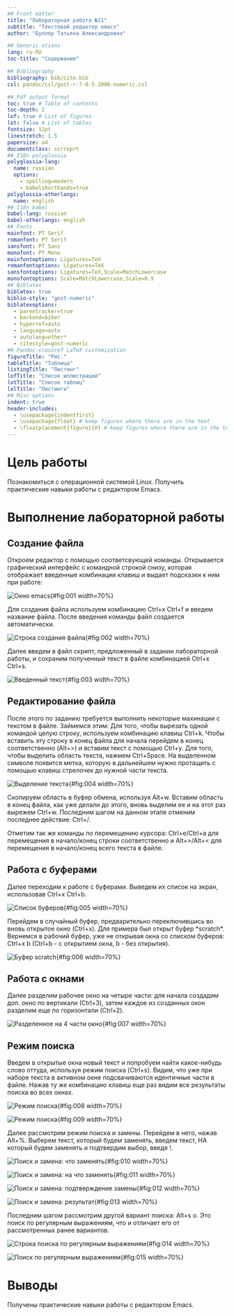 ```yaml
---
## Front matter
title: "Лабораторная работа №11"
subtitle: "Текстовой редактор emacs"
author: "Буллер Татьяна Александровна"

## Generic otions
lang: ru-RU
toc-title: "Содержание"

## Bibliography
bibliography: bib/cite.bib
csl: pandoc/csl/gost-r-7-0-5-2008-numeric.csl

## Pdf output format
toc: true # Table of contents
toc-depth: 2
lof: true # List of figures
lot: false # List of tables
fontsize: 12pt
linestretch: 1.5
papersize: a4
documentclass: scrreprt
## I18n polyglossia
polyglossia-lang:
  name: russian
  options:
	- spelling=modern
	- babelshorthands=true
polyglossia-otherlangs:
  name: english
## I18n babel
babel-lang: russian
babel-otherlangs: english
## Fonts
mainfont: PT Serif
romanfont: PT Serif
sansfont: PT Sans
monofont: PT Mono
mainfontoptions: Ligatures=TeX
romanfontoptions: Ligatures=TeX
sansfontoptions: Ligatures=TeX,Scale=MatchLowercase
monofontoptions: Scale=MatchLowercase,Scale=0.9
## Biblatex
biblatex: true
biblio-style: "gost-numeric"
biblatexoptions:
  - parentracker=true
  - backend=biber
  - hyperref=auto
  - language=auto
  - autolang=other*
  - citestyle=gost-numeric
## Pandoc-crossref LaTeX customization
figureTitle: "Рис."
tableTitle: "Таблица"
listingTitle: "Листинг"
lofTitle: "Список иллюстраций"
lotTitle: "Список таблиц"
lolTitle: "Листинги"
## Misc options
indent: true
header-includes:
  - \usepackage{indentfirst}
  - \usepackage{float} # keep figures where there are in the text
  - \floatplacement{figure}{H} # keep figures where there are in the text
---
```


# Цель работы

Познакомиться с операционной системой Linux. Получить практические навыки работы с редактором Emacs.

# Выполнение лабораторной работы

## Создание файла

Откроем редактор с помощью соответсвующей команды. Открывается графический интерфейс с командной строкой снизу, которая отображает введенные комбинации клавиш и выдает подсказки к ним при работе:

![Окно emacs](image/1.png){#fig:001 width=70%}

Для создания файла используем комбинацию Ctrl+x Ctrl+f и введем название файла. После введения команды файл создается автоматически.

![Строка создания файла](image/2.png){#fig:002 width=70%}

Далее введем в файл скрипт, предложенный в задании лабораторной работы, и сохраним полученный текст в файле комбинацией Ctrl+x Ctrl+s.

![Введенный текст](image/3.png){#fig:003 width=70%}

## Редактирование файла

После этого по заданию требуется выполнить некоторые махинации с текстом в файле. Займемся этим:
Для того, чтобы вырезать одной командой целую строку, используем комбинацию клавиш Ctrl+k. Чтобы вставить эту строку в конец файла для начала перейдем в конец соответственно (Alt+>) и вставим текст с помощью Ctrl+y.
Для того, чтобы выделить область текста, нажмем Ctrl+Space. На выделенном символе появится метка, которую в дальнейшем нужно протащить с помощью клавиш стрелочек до нужной части текста.

![Выделение текста](image/4.png){#fig:004 width=70%}

Скопируем область в буфер обмена, используя Alt+w. Вставим область в конец файла, как уже делали до этого, вновь выделим ее и на этот раз вырежем Ctrl+w. Последним шагом на данном этапе отменим последнее действие: Ctrl+/.

Отметим так же команды по перемещению курсора: Ctrl+e/Ctrl+a для перемещения в начало/конец строки соответственно и Alt+>/Alt+< для перемещения в начало/конец всего текста в файле.

## Работа с буферами

Далее переходим к работе с буферами. Выведем их список на экран, использовав Ctrl+х Ctrl+b. 

![Список буферов](image/5.png){#fig:005 width=70%}

Перейдем в случайный буфер, предварительно переключившись во вновь открытое окно (Ctrl+х). Для примера был открыт буфер \*scratch\*. Вернемся в рабочий буфер, уже не открывая окна со списком буферов: Ctrl+х b (Ctrl+b - с открытием окна, b - без открытия).

![Буфер *scratch*](image/6.png){#fig:006 width=70%}

## Работа с окнами

Далее разделим рабочее окно на четыре части: для начала создадим доп. окно по вертикали (Сtrl+3), затем каждое из созданных окон разделим еще по горизонтали (Ctrl+2).

![Разделенное на 4 части окно](image/7.png){#fig:007 width=70%}

## Режим поиска

Введем в открытые окна новый текст и попробуем найти какое-нибудь слово оттуда, используя режим поиска (Ctrl+s). Видим, что уже при наборе текста в активном окне подсвачиваются идентичные части в файле. Нажав ту же комбинацию клавиш еще раз видим все результаты поиска во всех окнах.

![Режим поиска](image/8.png){#fig:008 width=70%}

![Режим поиска](image/9.png){#fig:009 width=70%}

Далее рассмотрим режим поиска и замены. Перейдем в него, нажав  Alt+%. Выберем текст, который будем заменять, введем текст, НА который будем заменять и подтвердим выбор, введя !.

![Поиск и замена: что заменять](image/10.png){#fig:010 width=70%}

![Поиск и замена: на что заменять](image/11.png){#fig:011 width=70%}

![Поиск и замена: подтверждение замены](image/12.png){#fig:012 width=70%}

![Поиск и замена: результат](image/13.png){#fig:013 width=70%}

Последним шагом рассмотрим другой вариант поиска: Alt+s o. Это поиск по регулярным выражениям, что и отличает его от рассмотренных ранее вариантов.

![Строка поиска по регулярным выражениям](image/14.png){#fig:014 width=70%}

![Поиск по регулярным выражениям](image/15.png){#fig:015 width=70%}

# Выводы

Получены практические навыки работы с редактором Emacs.
